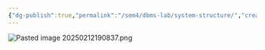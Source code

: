 ```yaml
---
{"dg-publish":true,"permalink":"/sem4/dbms-lab/system-structure/","created":"2025-02-12T19:08:30.474+05:30","updated":"2025-02-12T19:10:19.222+05:30"}
---
```


![Pasted image 20250212190837.png](/img/user/Attachments/Pasted%20image%2020250212190837.png)